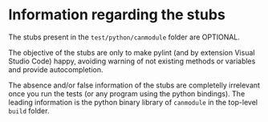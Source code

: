 # Information regarding the stubs

The stubs present in the `test/python/canmodule` folder are OPTIONAL.

The objective of the stubs are only to make pylint (and by extension Visual Studio Code) happy,
avoiding warning of not existing methods or variables and provide autocompletion.

The absence and/or false information of the stubs are completelly irrelevant once you run
the tests (or any program using the python bindings). The leading information is the python binary
library of `canmodule` in the top-level `build` folder.
